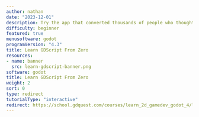 ```yaml
---
author: nathan
date: "2023-12-01"
description: Try the app that converted thousands of people who thought they couldn't code. Learn Godot's friendly programming language in this free and open-source interactive course that runs directly in the browser! No login required.
difficulty: beginner
featured: true
menusoftware: godot
programVersion: "4.3"
title: Learn GDScript From Zero
resources:
- name: banner
  src: learn-gdscript-banner.png
software: godot
title: Learn GDScript From Zero
weight: 2
sort: 0
type: redirect
tutorialType: "interactive"
redirect: https://school.gdquest.com/courses/learn_2d_gamedev_godot_4/learn_gdscript/learn_gdscript_app
---
```

